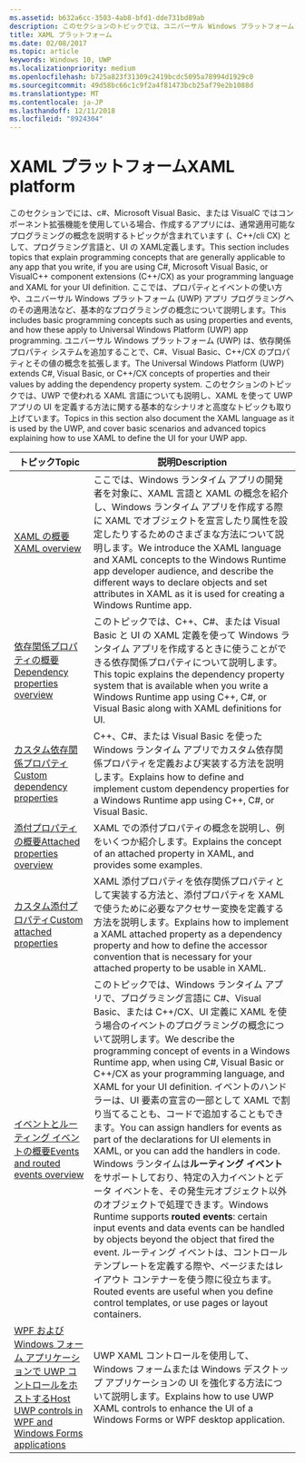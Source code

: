 ```yaml
---
ms.assetid: b632a6cc-3503-4ab8-bfd1-dde731bd89ab
description: このセクションのトピックでは、ユニバーサル Windows プラットフォーム (UWP) アプリ用の XAML フレームワークについて説明します。
title: XAML プラットフォーム
ms.date: 02/08/2017
ms.topic: article
keywords: Windows 10, UWP
ms.localizationpriority: medium
ms.openlocfilehash: b725a823f31309c2419bcdc5095a78994d1929c0
ms.sourcegitcommit: 49d58bc66c1c9f2a4f81473bcb25af79e2b1088d
ms.translationtype: MT
ms.contentlocale: ja-JP
ms.lasthandoff: 12/11/2018
ms.locfileid: "8924304"
---
```

# <a name="xaml-platform"></a><span data-ttu-id="e56d8-104">XAML プラットフォーム</span><span class="sxs-lookup"><span data-stu-id="e56d8-104">XAML platform</span></span>


<span data-ttu-id="e56d8-105">このセクションでには、c#、Microsoft Visual Basic、または VisualC ではコンポーネント拡張機能を使用している場合、作成するアプリには、通常適用可能なプログラミングの概念を説明するトピックが含まれています (、C++/cli CX) として、プログラミング言語と、UI の XAML定義します。</span><span class="sxs-lookup"><span data-stu-id="e56d8-105">This section includes topics that explain programming concepts that are generally applicable to any app that you write, if you are using C#, Microsoft Visual Basic, or VisualC++ component extensions (C++/CX) as your programming language and XAML for your UI definition.</span></span> <span data-ttu-id="e56d8-106">ここでは、プロパティとイベントの使い方や、ユニバーサル Windows プラットフォーム (UWP) アプリ プログラミングへのその適用法など、基本的なプログラミングの概念について説明します。</span><span class="sxs-lookup"><span data-stu-id="e56d8-106">This includes basic programming concepts such as using properties and events, and how these apply to Universal Windows Platform (UWP) app programming.</span></span> <span data-ttu-id="e56d8-107">ユニバーサル Windows プラットフォーム (UWP) は、依存関係プロパティ システムを追加することで、C#、Visual Basic、C++/CX のプロパティとその値の概念を拡張します。</span><span class="sxs-lookup"><span data-stu-id="e56d8-107">The Universal Windows Platform (UWP) extends C#, Visual Basic, or C++/CX concepts of properties and their values by adding the dependency property system.</span></span> <span data-ttu-id="e56d8-108">このセクションのトピックでは、UWP で使われる XAML 言語についても説明し、XAML を使って UWP アプリの UI を定義する方法に関する基本的なシナリオと高度なトピックも取り上げています。</span><span class="sxs-lookup"><span data-stu-id="e56d8-108">Topics in this section also document the XAML language as it is used by the UWP, and cover basic scenarios and advanced topics explaining how to use XAML to define the UI for your UWP app.</span></span>

| <span data-ttu-id="e56d8-109">トピック</span><span class="sxs-lookup"><span data-stu-id="e56d8-109">Topic</span></span> | <span data-ttu-id="e56d8-110">説明</span><span class="sxs-lookup"><span data-stu-id="e56d8-110">Description</span></span> |
|-------|-------------|
| [<span data-ttu-id="e56d8-111">XAML の概要</span><span class="sxs-lookup"><span data-stu-id="e56d8-111">XAML overview</span></span>](xaml-overview.md) | <span data-ttu-id="e56d8-112">ここでは、Windows ランタイム アプリの開発者を対象に、XAML 言語と XAML の概念を紹介し、Windows ランタイム アプリを作成する際に XAML でオブジェクトを宣言したり属性を設定したりするためのさまざまな方法について説明します。</span><span class="sxs-lookup"><span data-stu-id="e56d8-112">We introduce the XAML language and XAML concepts to the Windows Runtime app developer audience, and describe the different ways to declare objects and set attributes in XAML as it is used for creating a Windows Runtime app.</span></span> |
| [<span data-ttu-id="e56d8-113">依存関係プロパティの概要</span><span class="sxs-lookup"><span data-stu-id="e56d8-113">Dependency properties overview</span></span>](dependency-properties-overview.md) | <span data-ttu-id="e56d8-114">このトピックでは、C++、C#、または Visual Basic と UI の XAML 定義を使って Windows ランタイム アプリを作成するときに使うことができる依存関係プロパティについて説明します。</span><span class="sxs-lookup"><span data-stu-id="e56d8-114">This topic explains the dependency property system that is available when you write a Windows Runtime app using C++, C#, or Visual Basic along with XAML definitions for UI.</span></span> |
| [<span data-ttu-id="e56d8-115">カスタム依存関係プロパティ</span><span class="sxs-lookup"><span data-stu-id="e56d8-115">Custom dependency properties</span></span>](custom-dependency-properties.md) | <span data-ttu-id="e56d8-116">C++、C#、または Visual Basic を使った Windows ランタイム アプリでカスタム依存関係プロパティを定義および実装する方法を説明します。</span><span class="sxs-lookup"><span data-stu-id="e56d8-116">Explains how to define and implement custom dependency properties for a Windows Runtime app using C++, C#, or Visual Basic.</span></span> |
| [<span data-ttu-id="e56d8-117">添付プロパティの概要</span><span class="sxs-lookup"><span data-stu-id="e56d8-117">Attached properties overview</span></span>](attached-properties-overview.md) | <span data-ttu-id="e56d8-118">XAML での添付プロパティの概念を説明し、例をいくつか紹介します。</span><span class="sxs-lookup"><span data-stu-id="e56d8-118">Explains the concept of an attached property in XAML, and provides some examples.</span></span> |
| [<span data-ttu-id="e56d8-119">カスタム添付プロパティ</span><span class="sxs-lookup"><span data-stu-id="e56d8-119">Custom attached properties</span></span>](custom-attached-properties.md) | <span data-ttu-id="e56d8-120">XAML 添付プロパティを依存関係プロパティとして実装する方法と、添付プロパティを XAML で使うために必要なアクセサー変換を定義する方法を説明します。</span><span class="sxs-lookup"><span data-stu-id="e56d8-120">Explains how to implement a XAML attached property as a dependency property and how to define the accessor convention that is necessary for your attached property to be usable in XAML.</span></span> |
| [<span data-ttu-id="e56d8-121">イベントとルーティング イベントの概要</span><span class="sxs-lookup"><span data-stu-id="e56d8-121">Events and routed events overview</span></span>](events-and-routed-events-overview.md) | <span data-ttu-id="e56d8-122">このトピックでは、Windows ランタイム アプリで、プログラミング言語に C#、Visual Basic、または C++/CX、UI 定義に XAML を使う場合のイベントのプログラミングの概念について説明します。</span><span class="sxs-lookup"><span data-stu-id="e56d8-122">We describe the programming concept of events in a Windows Runtime app, when using C#, Visual Basic or C++/CX as your programming language, and XAML for your UI definition.</span></span> <span data-ttu-id="e56d8-123">イベントのハンドラーは、UI 要素の宣言の一部として XAML で割り当てることも、コードで追加することもできます。</span><span class="sxs-lookup"><span data-stu-id="e56d8-123">You can assign handlers for events as part of the declarations for UI elements in XAML, or you can add the handlers in code.</span></span> <span data-ttu-id="e56d8-124">Windows ランタイムは**ルーティング イベント**をサポートしており、特定の入力イベントとデータ イベントを、その発生元オブジェクト以外のオブジェクトで処理できます。</span><span class="sxs-lookup"><span data-stu-id="e56d8-124">Windows Runtime supports **routed events**: certain input events and data events can be handled by objects beyond the object that fired the event.</span></span> <span data-ttu-id="e56d8-125">ルーティング イベントは、コントロール テンプレートを定義する際や、ページまたはレイアウト コンテナーを使う際に役立ちます。</span><span class="sxs-lookup"><span data-stu-id="e56d8-125">Routed events are useful when you define control templates, or use pages or layout containers.</span></span> |
|[<span data-ttu-id="e56d8-126">WPF および Windows フォーム アプリケーションで UWP コントロールをホストする</span><span class="sxs-lookup"><span data-stu-id="e56d8-126">Host UWP controls in WPF and Windows Forms applications</span></span>](xaml-host-controls.md)| <span data-ttu-id="e56d8-127">UWP XAML コントロールを使用して、Windows フォームまたは Windows デスクトップ アプリケーションの UI を強化する方法について説明します。</span><span class="sxs-lookup"><span data-stu-id="e56d8-127">Explains how to use UWP XAML controls to enhance the UI of a Windows Forms or WPF desktop application.</span></span>|
